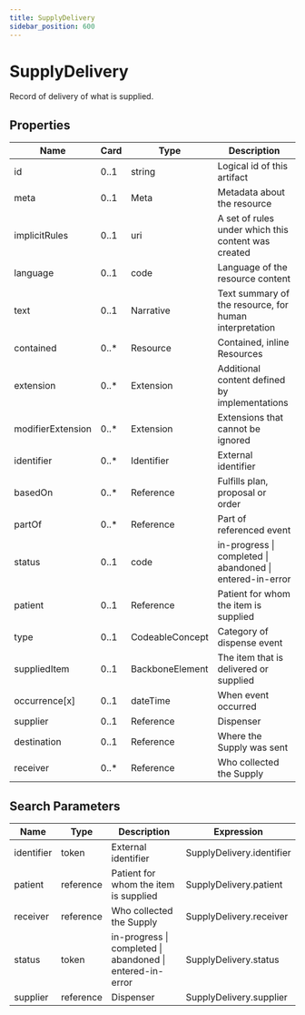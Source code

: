 ```yaml
---
title: SupplyDelivery
sidebar_position: 600
---
```


# SupplyDelivery

Record of delivery of what is supplied.

## Properties

| Name | Card | Type | Description |
| --- | --- | --- | --- |
| id | 0..1 | string | Logical id of this artifact
| meta | 0..1 | Meta | Metadata about the resource
| implicitRules | 0..1 | uri | A set of rules under which this content was created
| language | 0..1 | code | Language of the resource content
| text | 0..1 | Narrative | Text summary of the resource, for human interpretation
| contained | 0..* | Resource | Contained, inline Resources
| extension | 0..* | Extension | Additional content defined by implementations
| modifierExtension | 0..* | Extension | Extensions that cannot be ignored
| identifier | 0..* | Identifier | External identifier
| basedOn | 0..* | Reference | Fulfills plan, proposal or order
| partOf | 0..* | Reference | Part of referenced event
| status | 0..1 | code | in-progress \| completed \| abandoned \| entered-in-error
| patient | 0..1 | Reference | Patient for whom the item is supplied
| type | 0..1 | CodeableConcept | Category of dispense event
| suppliedItem | 0..1 | BackboneElement | The item that is delivered or supplied
| occurrence[x] | 0..1 | dateTime | When event occurred
| supplier | 0..1 | Reference | Dispenser
| destination | 0..1 | Reference | Where the Supply was sent
| receiver | 0..* | Reference | Who collected the Supply

## Search Parameters

| Name | Type | Description | Expression
| --- | --- | --- | --- |
| identifier | token | External identifier | SupplyDelivery.identifier
| patient | reference | Patient for whom the item is supplied | SupplyDelivery.patient
| receiver | reference | Who collected the Supply | SupplyDelivery.receiver
| status | token | in-progress \| completed \| abandoned \| entered-in-error | SupplyDelivery.status
| supplier | reference | Dispenser | SupplyDelivery.supplier

